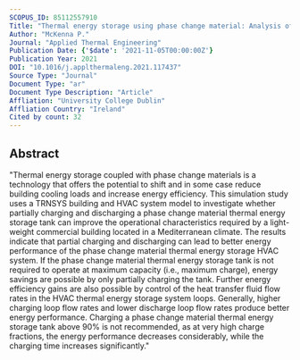 ```yaml
---
SCOPUS_ID: 85112557910
Title: "Thermal energy storage using phase change material: Analysis of partial tank charging and discharging on system performance in a building cooling application"
Author: "McKenna P."
Journal: "Applied Thermal Engineering"
Publication Date: {'$date': '2021-11-05T00:00:00Z'}
Publication Year: 2021
DOI: "10.1016/j.applthermaleng.2021.117437"
Source Type: "Journal"
Document Type: "ar"
Document Type Description: "Article"
Affliation: "University College Dublin"
Affliation Country: "Ireland"
Cited by count: 32
---
```


## Abstract
"Thermal energy storage coupled with phase change materials is a technology that offers the potential to shift and in some case reduce building cooling loads and increase energy efficiency. This simulation study uses a TRNSYS building and HVAC system model to investigate whether partially charging and discharging a phase change material thermal energy storage tank can improve the operational characteristics required by a light-weight commercial building located in a Mediterranean climate. The results indicate that partial charging and discharging can lead to better energy performance of the phase change material thermal energy storage HVAC system. If the phase change material thermal energy storage tank is not required to operate at maximum capacity (i.e., maximum charge), energy savings are possible by only partially charging the tank. Further energy efficiency gains are also possible by control of the heat transfer fluid flow rates in the HVAC thermal energy storage system loops. Generally, higher charging loop flow rates and lower discharge loop flow rates produce better energy performance. Charging a phase change material thermal energy storage tank above 90% is not recommended, as at very high charge fractions, the energy performance decreases considerably, while the charging time increases significantly."
